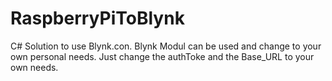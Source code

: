 # RaspberryPiToBlynk
C# Solution to use Blynk.con. 
Blynk Modul can be used and change to your own personal needs. Just change the authToke and the Base_URL to your own needs.